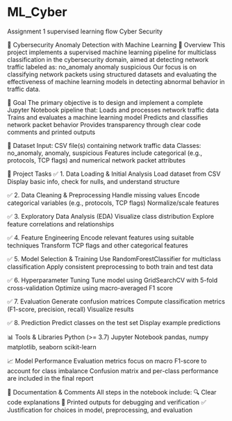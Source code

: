 # ML_Cyber
Assignment 1 supervised learning flow Cyber Security

🔐 Cybersecurity Anomaly Detection with Machine Learning
🧠 Overview
This project implements a supervised machine learning pipeline for multiclass classification in the cybersecurity domain, aimed at detecting network traffic labeled as:
no_anomaly
anomaly
suspicious
Our focus is on classifying network packets using structured datasets and evaluating the effectiveness of machine learning models in detecting abnormal behavior in traffic data.

🎯 Goal
The primary objective is to design and implement a complete Jupyter Notebook pipeline that:
Loads and processes network traffic data
Trains and evaluates a machine learning model
Predicts and classifies network packet behavior
Provides transparency through clear code comments and printed outputs

📂 Dataset
Input: CSV file(s) containing network traffic data
Classes: no_anomaly, anomaly, suspicious
Features include categorical (e.g., protocols, TCP flags) and numerical network packet attributes

🧪 Project Tasks
✅ 1. Data Loading & Initial Analysis
Load dataset from CSV
Display basic info, check for nulls, and understand structure

✅ 2. Data Cleaning & Preprocessing
Handle missing values
Encode categorical variables (e.g., protocols, TCP flags)
Normalize/scale features

✅ 3. Exploratory Data Analysis (EDA)
Visualize class distribution
Explore feature correlations and relationships

✅ 4. Feature Engineering
Encode relevant features using suitable techniques
Transform TCP flags and other categorical features

✅ 5. Model Selection & Training
Use RandomForestClassifier for multiclass classification
Apply consistent preprocessing to both train and test data

✅ 6. Hyperparameter Tuning
Tune model using GridSearchCV with 5-fold cross-validation
Optimize using macro-averaged F1 score

✅ 7. Evaluation
Generate confusion matrices
Compute classification metrics (F1-score, precision, recall)
Visualize results

✅ 8. Prediction
Predict classes on the test set
Display example predictions

📊 Tools & Libraries
Python (>= 3.7)
Jupyter Notebook
pandas, numpy
matplotlib, seaborn
scikit-learn

📈 Model Performance
Evaluation metrics focus on macro F1-score to account for class imbalance
Confusion matrix and per-class performance are included in the final report

📘 Documentation & Comments
All steps in the notebook include:
🔍 Clear code explanations
📌 Printed outputs for debugging and verification
✅ Justification for choices in model, preprocessing, and evaluation
